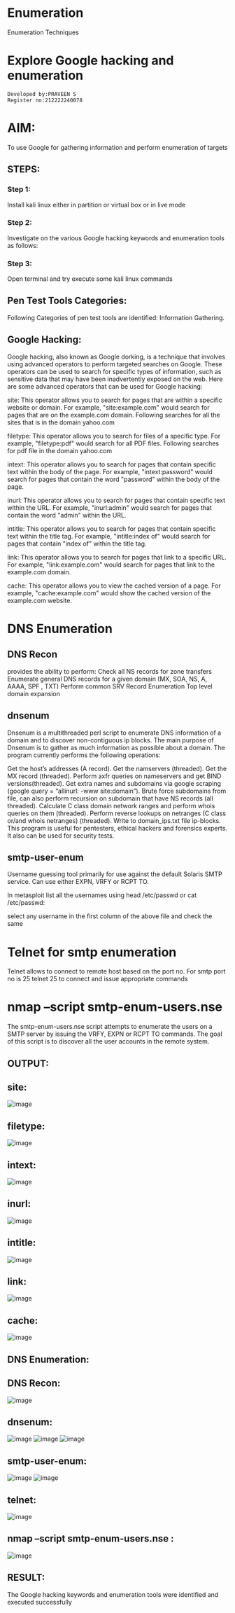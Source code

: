 # Enumeration
Enumeration Techniques

# Explore Google hacking and enumeration 
```
Developed by:PRAVEEN S
Register no:212222240078
```
# AIM:

To use Google for gathering information and perform enumeration of targets

## STEPS:

### Step 1:

Install kali linux either in partition or virtual box or in live mode

### Step 2:

Investigate on the various Google hacking keywords and enumeration tools as follows:


### Step 3:
Open terminal and try execute some kali linux commands

## Pen Test Tools Categories:  

Following Categories of pen test tools are identified:
Information Gathering.

## Google Hacking:

Google hacking, also known as Google dorking, is a technique that involves using advanced operators to perform targeted searches on Google. These operators can be used to search for specific types of information, such as sensitive data that may have been inadvertently exposed on the web. Here are some advanced operators that can be used for Google hacking:

site: This operator allows you to search for pages that are within a specific website or domain. For example, "site:example.com" would search for pages that are on the example.com domain.
Following searches for all the sites that is in the domain yahoo.com

filetype: This operator allows you to search for files of a specific type. For example, "filetype:pdf" would search for all PDF files.
Following searches for pdf file in the domain yahoo.com



intext: This operator allows you to search for pages that contain specific text within the body of the page. For example, "intext:password" would search for pages that contain the word "password" within the body of the page.


inurl: This operator allows you to search for pages that contain specific text within the URL. For example, "inurl:admin" would search for pages that contain the word "admin" within the URL.

intitle: This operator allows you to search for pages that contain specific text within the title tag. For example, "intitle:index of" would search for pages that contain "index of" within the title tag.

link: This operator allows you to search for pages that link to a specific URL. For example, "link:example.com" would search for pages that link to the example.com domain.

cache: This operator allows you to view the cached version of a page. For example, "cache:example.com" would show the cached version of the example.com website.

 
# DNS Enumeration


## DNS Recon
provides the ability to perform:
Check all NS records for zone transfers
Enumerate general DNS records for a given domain (MX, SOA, NS, A, AAAA, SPF , TXT)
Perform common SRV Record Enumeration
Top level domain expansion








## dnsenum
Dnsenum is a multithreaded perl script to enumerate DNS information of a domain and to discover non-contiguous ip blocks. The main purpose of Dnsenum is to gather as much information as possible about a domain. The program currently performs the following operations:

Get the host’s addresses (A record).
Get the namservers (threaded).
Get the MX record (threaded).
Perform axfr queries on nameservers and get BIND versions(threaded).
Get extra names and subdomains via google scraping (google query = “allinurl: -www site:domain”).
Brute force subdomains from file, can also perform recursion on subdomain that have NS records (all threaded).
Calculate C class domain network ranges and perform whois queries on them (threaded).
Perform reverse lookups on netranges (C class or/and whois netranges) (threaded).
Write to domain_ips.txt file ip-blocks.
This program is useful for pentesters, ethical hackers and forensics experts. It also can be used for security tests.


## smtp-user-enum
Username guessing tool primarily for use against the default Solaris SMTP service. Can use either EXPN, VRFY or RCPT TO.


In metasploit list all the usernames using head /etc/passwd or cat /etc/passwd:

select any username in the first column of the above file and check the same


# Telnet for smtp enumeration
Telnet allows to connect to remote host based on the port no. For smtp port no is 25
telnet <host address> 25 to connect
and issue appropriate commands
  
 
  
  

# nmap –script smtp-enum-users.nse <hostname>

The smtp-enum-users.nse script attempts to enumerate the users on a SMTP server by issuing the VRFY, EXPN or RCPT TO commands. The goal of this script is to discover all the user accounts in the remote system.


## OUTPUT:
## site:

![image](https://github.com/user-attachments/assets/cb05407e-8e12-4e4a-af6e-d65679f2a908)



## filetype:
![image](https://github.com/user-attachments/assets/e8ed7c9c-7e39-49f6-b80e-aff46c0db26b)





## intext:
![image](https://github.com/user-attachments/assets/d73dfd70-8958-4e39-a2a6-2054de273da5)





## inurl:

![image](https://github.com/user-attachments/assets/26e5fcbf-5bc2-4bcf-8db4-d0da6c656c7d)



## intitle:
![image](https://github.com/user-attachments/assets/4f7e23ac-4e68-4349-a055-e3a50a4fb062)





## link:
![image](https://github.com/user-attachments/assets/8ffcea18-71e8-4101-a4c7-46f27f3c8eea)



## cache:
![image](https://github.com/user-attachments/assets/23a39aa9-0477-4d0f-a554-79bd76da5096)


## DNS Enumeration:
## DNS Recon:
![image](https://github.com/user-attachments/assets/7d724afe-5093-47e2-b840-31c5a235e765)


## dnsenum:
![image](https://github.com/user-attachments/assets/39e0374f-615d-4ae3-93e4-73477c519f60)
![image](https://github.com/user-attachments/assets/87f76f96-1b14-4a27-8e47-3823d1e2efc0)
![image](https://github.com/user-attachments/assets/69926af0-b738-4e3b-9e72-c06b59109d6d)


## smtp-user-enum:

![image](https://github.com/user-attachments/assets/45acfd32-1259-472e-9805-faa92dd6403b)
![image](https://github.com/user-attachments/assets/25a65f14-52da-466d-b712-d42816b7db87)


## telnet:
![image](https://github.com/user-attachments/assets/7faa6b44-fc22-4ace-b08b-1d60b845d832)


## nmap –script smtp-enum-users.nse :

![image](https://github.com/user-attachments/assets/9b986304-21b1-4397-b6be-c844ff3a4b04)



## RESULT:
The Google hacking keywords and enumeration tools were identified and executed successfully

